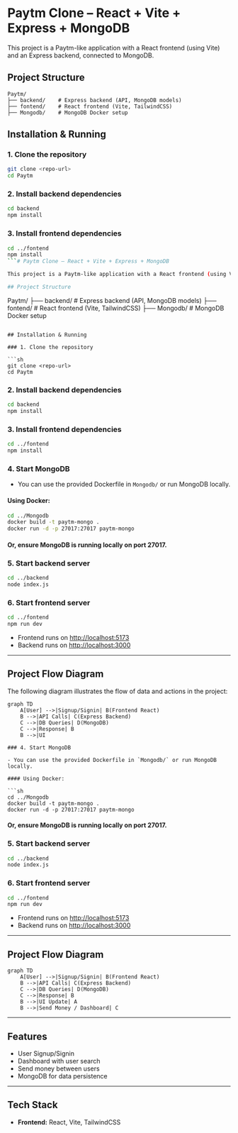 # Paytm Clone – React + Vite + Express + MongoDB

This project is a Paytm-like application with a React frontend (using Vite) and an Express backend, connected to MongoDB.

## Project Structure

```
Paytm/
├── backend/    # Express backend (API, MongoDB models)
├── fontend/    # React frontend (Vite, TailwindCSS)
├── Mongodb/    # MongoDB Docker setup
```

## Installation & Running

### 1. Clone the repository

```sh
git clone <repo-url>
cd Paytm
```

### 2. Install backend dependencies

```sh
cd backend
npm install
```

### 3. Install frontend dependencies

```sh
cd ../fontend
npm install
```# Paytm Clone – React + Vite + Express + MongoDB

This project is a Paytm-like application with a React frontend (using Vite) and an Express backend, connected to MongoDB.

## Project Structure

```
Paytm/
├── backend/    # Express backend (API, MongoDB models)
├── fontend/    # React frontend (Vite, TailwindCSS)
├── Mongodb/    # MongoDB Docker setup
```

## Installation & Running

### 1. Clone the repository

```sh
git clone <repo-url>
cd Paytm
```

### 2. Install backend dependencies

```sh
cd backend
npm install
```

### 3. Install frontend dependencies

```sh
cd ../fontend
npm install
```

### 4. Start MongoDB

- You can use the provided Dockerfile in `Mongodb/` or run MongoDB locally.

#### Using Docker:

```sh
cd ../Mongodb
docker build -t paytm-mongo .
docker run -d -p 27017:27017 paytm-mongo
```

#### Or, ensure MongoDB is running locally on port 27017.

### 5. Start backend server

```sh
cd ../backend
node index.js
```

### 6. Start frontend server

```sh
cd ../fontend
npm run dev
```

- Frontend runs on [http://localhost:5173](http://localhost:5173)
- Backend runs on [http://localhost:3000](http://localhost:3000)

---

## Project Flow Diagram

The following diagram illustrates the flow of data and actions in the project:

```mermaid
graph TD
    A[User] -->|Signup/Signin| B(Frontend React)
    B -->|API Calls| C(Express Backend)
    C -->|DB Queries| D(MongoDB)
    C -->|Response| B
    B -->|UI

### 4. Start MongoDB

- You can use the provided Dockerfile in `Mongodb/` or run MongoDB locally.

#### Using Docker:

```sh
cd ../Mongodb
docker build -t paytm-mongo .
docker run -d -p 27017:27017 paytm-mongo
```

#### Or, ensure MongoDB is running locally on port 27017.

### 5. Start backend server

```sh
cd ../backend
node index.js
```

### 6. Start frontend server

```sh
cd ../fontend
npm run dev
```

- Frontend runs on [http://localhost:5173](http://localhost:5173)
- Backend runs on [http://localhost:3000](http://localhost:3000)

---

## Project Flow Diagram

```mermaid
graph TD
    A[User] -->|Signup/Signin| B(Frontend React)
    B -->|API Calls| C(Express Backend)
    C -->|DB Queries| D(MongoDB)
    C -->|Response| B
    B -->|UI Update| A
    B -->|Send Money / Dashboard| C
```

---

## Features

- User Signup/Signin
- Dashboard with user search
- Send money between users
- MongoDB for data persistence

---

## Tech Stack

- **Frontend:** React, Vite, TailwindCSS
